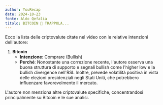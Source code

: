 ```yaml
---
author: YouRecap
date: 2024-10-23
fonte: Aldo Qefalia
titolo: BITCOIN 🚨 TRAPPOLA...
---
```


Ecco la lista delle criptovalute citate nel video con le relative intenzioni dell'autore:

1. **Bitcoin**
   - **Intenzione**: Comprare (Bullish)
   - **Perché**: Nonostante una correzione recente, l'autore osserva una buona struttura di supporto e segnali bullish come l'higher low e la bullish divergence nell'RSI. Inoltre, prevede volatilità positiva in vista delle elezioni presidenziali negli Stati Uniti, che potrebbero influenzare favorevolmente il mercato.

L'autore non menziona altre criptovalute specifiche, concentrandosi principalmente su Bitcoin e le sue analisi.
